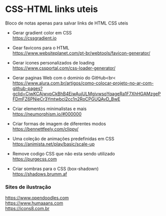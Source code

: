 # CSS-HTML links uteis
Bloco de notas apenas para salvar links de HTML CSS uteis

- Gerar gradient color em CSS<br>
https://cssgradient.io

- Gear favicons para o HTML<br>
https://www.websiteplanet.com/pt-br/webtools/favicon-generator/

- Gerar icones personalizados de loading<br>
https://www.cssportal.com/css-loader-generator/

- Gerar paginas Web com o dominio do GitHub<br<
https://www.alura.com.br/artigos/como-colocar-projeto-no-ar-com-github-pages?gclid=CjwKCAjwvpCkBhB4EiwAujULMgjvwsqYqageRa1F7XhHGAMzgePFDmFZ6PNieCr3Ymtwbci2cc1n2RoCPGUQAvD_BwE

- Criar elementos minimalistas e mais<br>
https://neumorphism.io/#000000

- Criar formas de imagem de diferentes modos<br>
https://bennettfeely.com/clippy/

- Uma coleção de animações predefinidas em CSS<br>
https://animista.net/play/basic/scale-up

- Remove codigo CSS que não esta sendo utilizado<br>
https://purgecss.com

- Criar sombras para o CSS (box-shadown)<br>
https://shadows.brumm.af

<h3>Sites de ilustração</h3>

https://www.opendoodles.com <br>
https://www.humaaans.com <br>
https://icons8.com.br <br>


